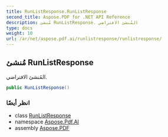 ```yaml
---
title: RunListResponse.RunListResponse
second_title: Aspose.PDF for .NET API Reference
description: مُنشئ RunListResponse. المُنشئ الافتراضي
type: docs
weight: 10
url: /ar/net/aspose.pdf.ai/runlistresponse/runlistresponse/
---
```

## مُنشئ RunListResponse

المُنشئ الافتراضي.

```csharp
public RunListResponse()
```

### انظر أيضًا

* class [RunListResponse](../)
* namespace [Aspose.Pdf.AI](../../../aspose.pdf.ai/)
* assembly [Aspose.PDF](../../../)